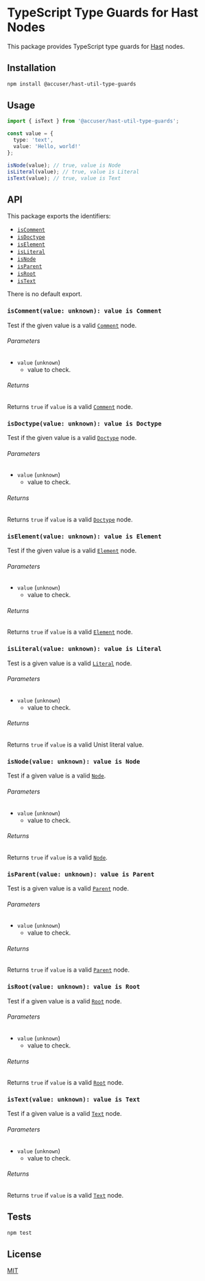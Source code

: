 # TypeScript Type Guards for Hast Nodes

This package provides TypeScript type guards for [Hast](https://github.com/syntax-tree/hast) nodes.

## Installation

```sh
npm install @accuser/hast-util-type-guards
```

## Usage

```ts
import { isText } from '@accuser/hast-util-type-guards';

const value = {
  type: 'text',
  value: 'Hello, world!'
};

isNode(value); // true, value is Node
isLiteral(value); // true, value is Literal
isText(value); // true, value is Text
```

## API

This package exports the identifiers:

- [`isComment`](api-iscomment)
- [`isDoctype`](api-isdoctype)
- [`isElement`](api-iselement)
- [`isLiteral`](api-isliteral)
- [`isNode`](api-isnode)
- [`isParent`](api-isparent)
- [`isRoot`](api-isroot)
- [`isText`](api-istext)

There is no default export.

### `isComment(value: unknown): value is Comment`

Test if the given value is a valid [`Comment`](https://github.com/syntax-tree/hast/#comment) node.

###### Parameters

* `value` (`unknown`)
	- value to check.

###### Returns

Returns `true` if `value` is a valid [`Comment`](https://github.com/syntax-tree/hast/#comment) node.

### `isDoctype(value: unknown): value is Doctype`

Test if the given value is a valid [`Doctype`](https://github.com/syntax-tree/hast/#doctype) node.

###### Parameters

* `value` (`unknown`)
	- value to check.

###### Returns

Returns `true` if `value` is a valid [`Doctype`](https://github.com/syntax-tree/hast/#doctype) node.

### `isElement(value: unknown): value is Element`

Test if the given value is a valid [`Element`](https://github.com/syntax-tree/hast/#element) node.

###### Parameters

* `value` (`unknown`)
	- value to check.

###### Returns

Returns `true` if `value` is a valid [`Element`](https://github.com/syntax-tree/hast/#element) node.

### `isLiteral(value: unknown): value is Literal`

Test is a given value is a valid [`Literal`](https://github.com/syntax-tree/hast/#literal) node.

###### Parameters

* `value` (`unknown`)
	- value to check.

###### Returns

Returns `true` if `value` is a valid Unist literal value.

### `isNode(value: unknown): value is Node`

Test if a given value is a valid [`Node`](https://github.com/syntax-tree/hast/#node).

###### Parameters

* `value` (`unknown`)
	- value to check.

###### Returns

Returns `true` if `value` is a valid [`Node`](https://github.com/syntax-tree/hast/#node).

### `isParent(value: unknown): value is Parent`

Test is a given value is a valid [`Parent`](https://github.com/syntax-tree/hast/#parent) node.

###### Parameters

* `value` (`unknown`)
	- value to check.

###### Returns

Returns `true` if `value` is a valid [`Parent`](https://github.com/syntax-tree/hast/#parent) node.

### `isRoot(value: unknown): value is Root`

Test if a given value is a valid [`Root`](https://github.com/syntax-tree/hast/#root) node.

###### Parameters

* `value` (`unknown`)
	- value to check.

###### Returns

Returns `true` if `value` is a valid [`Root`](https://github.com/syntax-tree/hast/#root) node.

### `isText(value: unknown): value is Text`

Test if a given value is a valid [`Text`](https://github.com/syntax-tree/hast/#text) node.

###### Parameters

* `value` (`unknown`)
	- value to check.

###### Returns

Returns `true` if `value` is a valid [`Text`](https://github.com/syntax-tree/hast/#text) node.

## Tests

```sh
npm test
```

## License

[MIT](https://raw.githubusercontent.com/accuser/unist-util-type-guards/main/LICENSE)

[api-iscomment]: #isliteralvalue-unknown-value-is-comment
[api-isdoctype]: #isliteralvalue-unknown-value-is-doctype
[api-iselement]: #iselementvalue-unknown-value-is-element
[api-isliteral]: #isliteralvalue-unknown-value-is-literal
[api-isnode]: #isnodevalue-unknown-value-is-node
[api-isparent]: #isparentvalue-unknown-value-is-parent
[api-isroot]: #isrootvalue-unknown-value-is-root
[api-istext]: #istextvalue-unknown-value-is-text